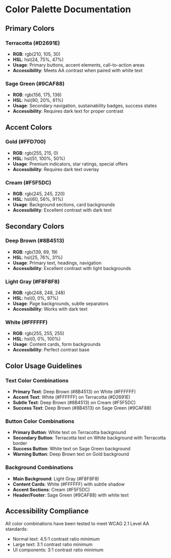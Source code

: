 # Color Palette Documentation

## Primary Colors

### Terracotta (#D2691E)
- **RGB**: rgb(210, 105, 30)
- **HSL**: hsl(24, 75%, 47%)
- **Usage**: Primary buttons, accent elements, call-to-action areas
- **Accessibility**: Meets AA contrast when paired with white text

### Sage Green (#9CAF88)
- **RGB**: rgb(156, 175, 136)
- **HSL**: hsl(90, 20%, 61%)
- **Usage**: Secondary navigation, sustainability badges, success states
- **Accessibility**: Requires dark text for proper contrast

## Accent Colors

### Gold (#FFD700)
- **RGB**: rgb(255, 215, 0)
- **HSL**: hsl(51, 100%, 50%)
- **Usage**: Premium indicators, star ratings, special offers
- **Accessibility**: Requires dark text overlay

### Cream (#F5F5DC)
- **RGB**: rgb(245, 245, 220)
- **HSL**: hsl(60, 56%, 91%)
- **Usage**: Background sections, card backgrounds
- **Accessibility**: Excellent contrast with dark text

## Secondary Colors

### Deep Brown (#8B4513)
- **RGB**: rgb(139, 69, 19)
- **HSL**: hsl(25, 76%, 31%)
- **Usage**: Primary text, headings, navigation
- **Accessibility**: Excellent contrast with light backgrounds

### Light Gray (#F8F8F8)
- **RGB**: rgb(248, 248, 248)
- **HSL**: hsl(0, 0%, 97%)
- **Usage**: Page backgrounds, subtle separators
- **Accessibility**: Works with dark text

### White (#FFFFFF)
- **RGB**: rgb(255, 255, 255)
- **HSL**: hsl(0, 0%, 100%)
- **Usage**: Content cards, form backgrounds
- **Accessibility**: Perfect contrast base

## Color Usage Guidelines

### Text Color Combinations
- **Primary Text**: Deep Brown (#8B4513) on White (#FFFFFF)
- **Accent Text**: White (#FFFFFF) on Terracotta (#D2691E)
- **Subtle Text**: Deep Brown (#8B4513) on Cream (#F5F5DC)
- **Success Text**: Deep Brown (#8B4513) on Sage Green (#9CAF88)

### Button Color Combinations
- **Primary Button**: White text on Terracotta background
- **Secondary Button**: Terracotta text on White background with Terracotta border
- **Success Button**: White text on Sage Green background
- **Warning Button**: Deep Brown text on Gold background

### Background Combinations
- **Main Background**: Light Gray (#F8F8F8)
- **Content Cards**: White (#FFFFFF) with subtle shadow
- **Accent Sections**: Cream (#F5F5DC)
- **Header/Footer**: Sage Green (#9CAF88) with white text

## Accessibility Compliance

All color combinations have been tested to meet WCAG 2.1 Level AA standards:
- Normal text: 4.5:1 contrast ratio minimum
- Large text: 3:1 contrast ratio minimum
- UI components: 3:1 contrast ratio minimum
